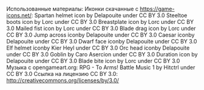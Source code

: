 Использованные материалы:
Иконки скачанные с https://game-icons.net/:
Spartan helmet icon by Delapouite under CC BY 3.0
Steeltoe boots icon by Lorc under CC BY 3.0
Breastplate icon by Lorc under CC BY 3.0
Mailed fist icon by Lorc under CC BY 3.0
Blade drag icon by Lorc under CC BY 3.0
Jump across iconby Delapouite under CC BY 3.0
Caesar iconby Delapouite under CC BY 3.0
Dwarf face iconby Delapouite under CC BY 3.0
Elf helmet iconby Kier Heyl under CC BY 3.0
Orc head iconby Delapouite under CC BY 3.0
Goblin by Caro Asercion under CC BY 3.0
Duration icon by Delapouite under CC BY 3.0
Blade bite icon by Lorc under CC BY 3.0
Музыка с opengameart.org:
RPG - To Arms! Battle Music 1 by Hitctrl under CC BY 3.0
Ссылка на лицензию СС BY 3.0: http://creativecommons.org/licenses/by/3.0/
